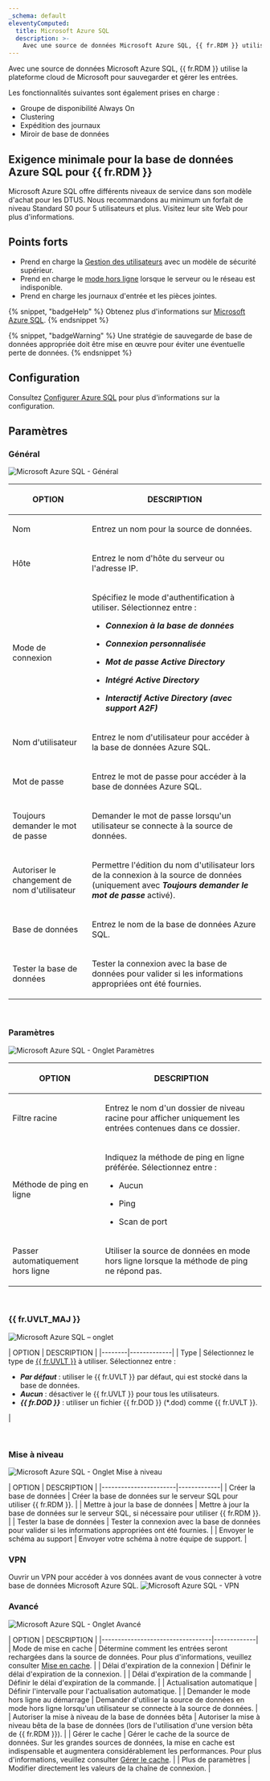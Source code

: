 ```yaml
---
_schema: default
eleventyComputed:
  title: Microsoft Azure SQL
  description: >-
    Avec une source de données Microsoft Azure SQL, {{ fr.RDM }} utilise la plateforme cloud de Microsoft pour sauvegarder et gérer les entrées.
---
```

Avec une source de données Microsoft Azure SQL, {{ fr.RDM }} utilise la plateforme cloud de Microsoft pour sauvegarder et gérer les entrées.

Les fonctionnalités suivantes sont également prises en charge :

* Groupe de disponibilité Always On
* Clustering
* Expédition des journaux
* Miroir de base de données

## Exigence minimale pour la base de données Azure SQL pour {{ fr.RDM }}

Microsoft Azure SQL offre différents niveaux de service dans son modèle d'achat pour les DTUS. Nous recommandons au minimum un forfait de niveau Standard S0 pour 5 utilisateurs et plus. Visitez leur site Web pour plus d'informations.

## Points forts

* Prend en charge la [Gestion des utilisateurs](/rdm/windows/commands/administration/management/user-management/) avec un modèle de sécurité supérieur.
* Prend en charge le [mode hors ligne](/rdm/windows/data-sources/offline-mode/) lorsque le serveur ou le réseau est indisponible.
* Prend en charge les journaux d'entrée et les pièces jointes.

{% snippet, "badgeHelp" %}
Obtenez plus d'informations sur [Microsoft Azure SQL](https://azure.microsoft.com/en-us/services/sql-database/).
{% endsnippet %}

{% snippet, "badgeWarning" %}
Une stratégie de sauvegarde de base de données appropriée doit être mise en œuvre pour éviter une éventuelle perte de données.
{% endsnippet %}

## Configuration

Consultez [Configurer Azure SQL](/rdm/windows/data-sources/data-sources-types/advanced-data-sources/microsoft-azure-sql/configure/) pour plus d'informations sur la configuration.

## Paramètres

### Général

![Microsoft Azure SQL - Général](https://cdnweb.devolutions.net/docs/RDMW6087_2024_2.png)

<table><thead><tr><th><p><strong>OPTION</strong></p></th><th><p><strong>DESCRIPTION</strong></p></th></tr></thead><tbody><tr><td><p>Nom</p></td><td><p>Entrez un nom pour la source de données.</p></td></tr><tr><td><p>Hôte</p></td><td><p>Entrez le nom d'hôte du serveur ou l'adresse IP.</p></td></tr><tr><td><p>Mode de connexion</p></td><td><p>Spécifiez le mode d'authentification à utiliser. Sélectionnez entre :</p><ul><li><p><em><strong>Connexion à la base de données</strong></em></p></li><li><p><em><strong>Connexion personnalisée</strong></em></p></li><li><p><em><strong>Mot de passe Active Directory</strong></em></p></li><li><p><em><strong>Intégré Active Directory</strong></em></p></li><li><p><em><strong>Interactif Active Directory (avec support A2F)</strong></em></p></li></ul></td></tr><tr><td><p>Nom d'utilisateur</p></td><td><p>Entrez le nom d'utilisateur pour accéder à la base de données Azure SQL.</p></td></tr><tr><td><p>Mot de passe</p></td><td><p>Entrez le mot de passe pour accéder à la base de données Azure SQL.</p></td></tr><tr><td><p>Toujours demander le mot de passe</p></td><td><p>Demander le mot de passe lorsqu'un utilisateur se connecte à la source de données.</p></td></tr><tr><td><p>Autoriser le changement de nom d'utilisateur</p></td><td><p>Permettre l'édition du nom d'utilisateur lors de la connexion à la source de données (uniquement avec <em><strong>Toujours demander le mot de passe</strong></em> activé).</p></td></tr><tr><td><p>Base de données</p></td><td><p>Entrez le nom de la base de données Azure SQL.</p></td></tr><tr><td><p>Tester la base de données</p></td><td><p>Tester la connexion avec la base de données pour valider si les informations appropriées ont été fournies.</p></td></tr></tbody></table>

&nbsp;

### Paramètres

![Microsoft Azure SQL - Onglet Paramètres](https://cdnweb.devolutions.net/docs/RDMW6088_2024_2.png)

<table><thead><tr><th><p><strong>OPTION</strong></p></th><th><p><strong>DESCRIPTION</strong></p></th></tr></thead><tbody><tr><td><p>Filtre racine</p></td><td><p>Entrez le nom d'un dossier de niveau racine pour afficher uniquement les entrées contenues dans ce dossier.</p></td></tr><tr><td><p>Méthode de ping en ligne</p></td><td><p>Indiquez la méthode de ping en ligne préférée. Sélectionnez entre :</p><ul><li><p>Aucun</p></li><li><p>Ping</p></li><li><p>Scan de port</p></li></ul></td></tr><tr><td><p>Passer automatiquement hors ligne</p></td><td><p>Utiliser la source de données en mode hors ligne lorsque la méthode de ping ne répond pas.</p></td></tr></tbody></table>

&nbsp;

### {{ fr.UVLT_MAJ }}

![Microsoft Azure SQL – onglet](https://cdnweb.devolutions.net/docs/docs_en_rdm_windows_clip3416.png)

\| OPTION \| DESCRIPTION \| \|--------\|-------------\| \| Type   \| Sélectionnez le type de [{{ fr.UVLT }}](/rdm/windows/data-sources/data-sources-types/advanced-data-sources/user-vault/) à utiliser. Sélectionnez entre :

* ***Par défaut*** : utiliser le {{ fr.UVLT }} par défaut, qui est stocké dans la base de données.
* ***Aucun*** : désactiver le {{ fr.UVLT }} pour tous les utilisateurs.
* ***{{ fr.DOD }}*** : utiliser un fichier {{ fr.DOD }} (\*.dod) comme {{ fr.UVLT }}.

\|

&nbsp;

### Mise à niveau

![Microsoft Azure SQL - Onglet Mise à niveau](https://cdnweb.devolutions.net/docs/docs_en_rdm_windows_clip10377.png)

\| OPTION                \| DESCRIPTION \| \|-----------------------\|-------------\| \| Créer la base de données       \| Créer la base de données sur le serveur SQL pour utiliser {{ fr.RDM }}.                                     \| \| Mettre à jour la base de données       \| Mettre à jour la base de données sur le serveur SQL, si nécessaire pour utiliser {{ fr.RDM }}.                        \| \| Tester la base de données         \| Tester la connexion avec la base de données pour valider si les informations appropriées ont été fournies. \| \| Envoyer le schéma au support \| Envoyer votre schéma à notre équipe de support.                                                        \|

### VPN

Ouvrir un VPN pour accéder à vos données avant de vous connecter à votre base de données Microsoft Azure SQL. ![Microsoft Azure SQL - VPN](https://cdnweb.devolutions.net/docs/docs_en_rdm_windows_RDMWin2253.png)

### Avancé

![Microsoft Azure SQL - Onglet Avancé](https://cdnweb.devolutions.net/docs/docs_en_rdm_windows_clip10370.png)

\| OPTION                           \| DESCRIPTION \| \|----------------------------------\|-------------\| \| Mode de mise en cache                     \| Détermine comment les entrées seront rechargées dans la source de données. Pour plus d'informations, veuillez consulter [Mise en cache](/rdm/windows/data-sources/caching/). \| \| Délai d'expiration de la connexion               \| Définir le délai d'expiration de la connexion.                                              \| \| Délai d'expiration de la commande                  \| Définir le délai d'expiration de la commande.                                                 \| \| Actualisation automatique                     \| Définir l'intervalle pour l'actualisation automatique.                                           \| \| Demander le mode hors ligne au démarrage \| Demander d'utiliser la source de données en mode hors ligne lorsqu'un utilisateur se connecte à la source de données. \| \| Autoriser la mise à niveau de la base de données bêta      \| Autoriser la mise à niveau bêta de la base de données (lors de l'utilisation d'une version bêta de {{ fr.RDM }}).       \| \| Gérer le cache                     \| Gérer le cache de la source de données. Sur les grandes sources de données, la mise en cache est indispensable et augmentera considérablement les performances. Pour plus d'informations, veuillez consulter [Gérer le cache](/rdm/windows/data-sources/manage-cache/).                                                    \| \| Plus de paramètres                    \| Modifier directement les valeurs de la chaîne de connexion.                                           \|
